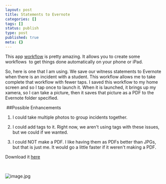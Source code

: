 ```yaml
---
layout: post
title: Statements to Evernote
categories: []
tags: []
status: publish
type: post
published: true
meta: {}
---
```


This app [workflow](https://appsto.re/us/2IzJ2.i) is pretty amazing. It allows you to create some workflows  to get things done automatically on your phone or iPad. 

So, here is one that I am using. We save our witness statements to Evernote when there is an incident with a student. This workflow allows me to take complete that workflow with fewer taps. I saved this workflow to my home screen and so I tap once to launch it. When it is launched, it brings up my xamera, so I can take a picture, then it saves that picture as a PDF to the Evernote folder specified.  

 ##Possible Enhancements

1. I could take multiple photos to group incidents together.  

2. I could add tags to it. Right now, we aren't using tags with these issues, but we could if we wanted.  

3. I could NOT make a PDF. I like having them as PDFs better than JPGs, but that is just me. It would go a little faster if it weren't making a PDF.  

Download it [here](
[https://workflow.is/workflows/c5c1919fb65a49edaa9b97db27f7a089](https://workflow.is/workflows/c5c1919fb65a49edaa9b97db27f7a089)) 



 
































































 

  
  
    
![image.jpg](/squarespace_images/content_v1_4fffa949e4b0b4590d67b4e7_1419193750079-EDX4U7P7LO04JUN9ES7M_image.jpg_)
